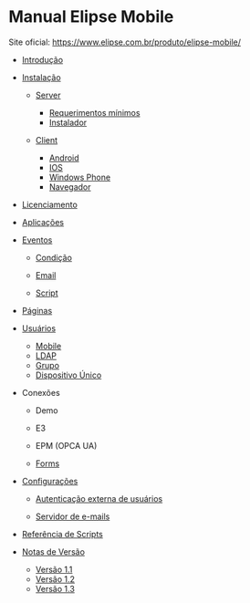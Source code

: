 # Manual Elipse Mobile

Site oficial:
https://www.elipse.com.br/produto/elipse-mobile/

- [Introdução](intro.md)

- [Instalação](install.md)

  - [Server](install.md#server)
    - [Requerimentos mínimos](install.md#requerimentos-mínimos)
    - [Instalador](install.md#instalador)
 
  - [Client](install.md#client)
    - [Android](install.md#android)
    - [IOS](install.md#ios)
    - [Windows Phone](install.md#windows-phone)
    - [Navegador](install.md#navegador)

- [Licenciamento](licence.md)

- [Aplicações](applications.md)

- [Eventos](events.md)

  - [Condição](events.md#condição)

  - [Email](events.md#email)
  
  - [Script](events.md#script)

- [Páginas](pages.md)

- [Usuários](users.md)
  - [Mobile](users.md#mobile)
  - [LDAP](users.md#ldap)
  - [Grupo](users.md#grupo)
  - [Dispositivo Único](users.md#dispositivo-Único)
 
- Conexões 

  - Demo

  - E3

  - EPM (OPCA UA)

  - [Forms](forms.md)

- [Configurações](config.md)

  - [Autenticação externa de usuários](config.md#autenticação-externa-de-usuários)
 
  - [Servidor de e-mails](config.md#servidor-de-e-mails)

- [Referência de Scripts](scripts.md)
- [Notas de Versão](releasenotes.md)
  - [Versão 1.1](releasenotes.md#versão-11)
  - [Versão 1.2](releasenotes.md#versão-12)
  - [Versão 1.3](releasenotes.md#versão-13)


